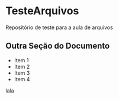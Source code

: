 # TesteArquivos
Repositório de teste para a aula de arquivos

## Outra Seção do Documento

* Item 1
* Item 2
* Item 3
* Item 4


lala

